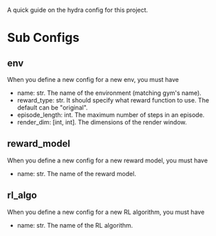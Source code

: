 A quick guide on the hydra config for this project.

# Sub Configs
## env
When you define a new config for a new env, you must have
- name: str. The name of the environment (matching gym's name).
- reward_type: str. It should specify what reward function to use. The default can be "original".
- episode_length: int. The maximum number of steps in an episode.
- render_dim: [int, int]. The dimensions of the render window.

## reward_model
When you define a new config for a new reward model, you must have
- name: str. The name of the reward model.

## rl_algo
When you define a new config for a new RL algorithm, you must have
- name: str. The name of the RL algorithm.

